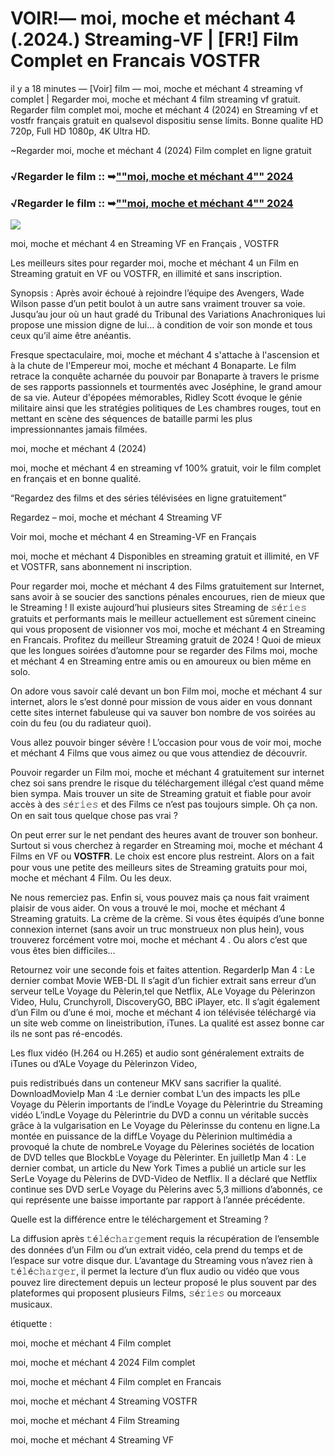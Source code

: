 # VOIR!— moi, moche et méchant 4 (.2024.) Streaming-VF | [FR!] Film Complet en Francais VOSTFR

il y a 18 minutes — [Voir] film — moi, moche et méchant 4 streaming vf complet | Regarder moi, moche et méchant 4 film streaming vf gratuit. Regarder film complet moi, moche et méchant 4 (2024) en Streaming vf et vostfr français gratuit en qualsevol dispositiu sense límits. Bonne qualite HD 720p, Full HD 1080p, 4K Ultra HD.

~Regarder moi, moche et méchant 4 (2024) Film complet en ligne gratuit

### √Regarder le film :: ➥[""moi, moche et méchant 4"" 2024](https://dmovie.fun/fr/movie/519182/despicable-me-4end?gthb)

### √Regarder le film :: ➥[""moi, moche et méchant 4"" 2024](https://dmovie.fun/fr/movie/519182/despicable-me-4end?gthb)

<p dir="auto"><a href="https://dmovie.fun/fr/movie/519182/despicable-me-4end?gthb" title="PLAYNOW" rel="nofollow"><img src="https://i.imgur.com/jhNGoEt.gif" style="max-width: 100%;"></a></p>

moi, moche et méchant 4 en Streaming VF en Français , VOSTFR

Les meilleurs sites pour regarder moi, moche et méchant 4 un Film en Streaming gratuit en VF ou VOSTFR, en illimité et sans inscription.

Synopsis : Après avoir échoué à rejoindre l’équipe des Avengers, Wade Wilson passe d’un petit boulot à un autre sans vraiment trouver sa voie. Jusqu’au jour où un haut gradé du Tribunal des Variations Anachroniques lui propose une mission digne de lui… à condition de voir son monde et tous ceux qu’il aime être anéantis.

Fresque spectaculaire, moi, moche et méchant 4 s'attache à l'ascension et à la chute de l'Empereur moi, moche et méchant 4 Bonaparte. Le film retrace la conquête acharnée du pouvoir par Bonaparte à travers le prisme de ses rapports passionnels et tourmentés avec Joséphine, le grand amour de sa vie. Auteur d'épopées mémorables, Ridley Scott évoque le génie militaire ainsi que les stratégies politiques de Les chambres rouges, tout en mettant en scène des séquences de bataille parmi les plus impressionnantes jamais filmées.

moi, moche et méchant 4 (2024)

moi, moche et méchant 4 en streaming vf 100% gratuit, voir le film complet en français et en bonne qualité.

“Regardez des films et des séries télévisées en ligne gratuitement”

Regardez – moi, moche et méchant 4 Streaming VF

Voir moi, moche et méchant 4 en Streaming-VF en Français

moi, moche et méchant 4 Disponibles en streaming gratuit et illimité, en VF et VOSTFR, sans abonnement ni inscription.

Pour regarder moi, moche et méchant 4 des Films gratuitement sur Internet, sans avoir à se soucier des sanctions pénales encourues, rien de mieux que le Streaming ! Il existe aujourd’hui plusieurs sites Streaming de 𝚜é𝚛𝚒𝚎𝚜 gratuits et performants mais le meilleur actuellement est sûrement cineinc qui vous proposent de visionner vos moi, moche et méchant 4 en Streaming en Francais. Profitez du meilleur Streaming gratuit de 2024 ! Quoi de mieux que les longues soirées d’automne pour se regarder des Films moi, moche et méchant 4 en Streaming entre amis ou en amoureux ou bien même en solo.

On adore vous savoir calé devant un bon Film moi, moche et méchant 4 sur internet, alors le s’est donné pour mission de vous aider en vous donnant cette sites internet fabuleuse qui va sauver bon nombre de vos soirées au coin du feu (ou du radiateur quoi).

Vous allez pouvoir binger sévère ! L’occasion pour vous de voir moi, moche et méchant 4 Films que vous aimez ou que vous attendiez de découvrir.

Pouvoir regarder un Film moi, moche et méchant 4 gratuitement sur internet chez soi sans prendre le risque du téléchargement illégal c’est quand même bien sympa. Mais trouver un site de Streaming gratuit et fiable pour avoir accès à des 𝚜é𝚛𝚒𝚎𝚜 et des Films ce n’est pas toujours simple. Oh ça non. On en sait tous quelque chose pas vrai ?

On peut errer sur le net pendant des heures avant de trouver son bonheur. Surtout si vous cherchez à regarder en Streaming moi, moche et méchant 4 Films en VF ou 𝐕𝐎𝐒𝐓𝐅𝐑. Le choix est encore plus restreint. Alors on a fait pour vous une petite des meilleurs sites de Streaming gratuits pour moi, moche et méchant 4 Film. Ou les deux.

Ne nous remerciez pas. Enfin si, vous pouvez mais ça nous fait vraiment plaisir de vous aider. On vous a trouvé le moi, moche et méchant 4 Streaming gratuits. La crème de la crème. Si vous êtes équipés d’une bonne connexion internet (sans avoir un truc monstrueux non plus hein), vous trouverez forcément votre moi, moche et méchant 4 . Ou alors c’est que vous êtes bien difficiles…

Retournez voir une seconde fois et faites attention. RegarderIp Man 4 : Le dernier combat Movie WEB-DL Il s’agit d’un fichier extrait sans erreur d’un serveur telLe Voyage du Pèlerin,tel que Netflix, ALe Voyage du Pèlerinzon Video, Hulu, Crunchyroll, DiscoveryGO, BBC iPlayer, etc. Il s’agit également d’un Film ou d’une é moi, moche et méchant 4 ion télévisée téléchargé via un site web comme on lineistribution, iTunes. La qualité est assez bonne car ils ne sont pas ré-encodés.

Les flux vidéo (H.264 ou H.265) et audio sont généralement extraits de iTunes ou d’ALe Voyage du Pèlerinzon Video,

puis redistribués dans un conteneur MKV sans sacrifier la qualité. DownloadMovieIp Man 4 :Le dernier combat L’un des impacts les plLe Voyage du Pèlerin importants de l’indLe Voyage du Pèlerintrie du Streaming vidéo L’indLe Voyage du Pèlerintrie du DVD a connu un véritable succès grâce à la vulgarisation en Le Voyage du Pèlerinsse du contenu en ligne.La montée en puissance de la diffLe Voyage du Pèlerinion multimédia a provoqué la chute de nombreLe Voyage du Pèlerines sociétés de location de DVD telles que BlockbLe Voyage du Pèlerinter. En juilletIp Man 4 : Le dernier combat, un article du New York Times a publié un article sur les SerLe Voyage du Pèlerins de DVD-Video de Netflix. Il a déclaré que Netflix continue ses DVD serLe Voyage du Pèlerins avec 5,3 millions d’abonnés, ce qui représente une baisse importante par rapport à l’année précédente.

Quelle est la différence entre le téléchargement et Streaming ?

La diffusion après 𝚝é𝚕é𝚌𝚑𝚊𝚛𝚐𝚎ment requis la récupération de l’ensemble des données d’un Film ou d’un extrait vidéo, cela prend du temps et de l’espace sur votre disque dur. L’avantage du Streaming vous n’avez rien à 𝚝é𝚕é𝚌𝚑𝚊𝚛𝚐𝚎𝚛, il permet la lecture d’un flux audio ou vidéo que vous pouvez lire directement depuis un lecteur proposé le plus souvent par des plateformes qui proposent plusieurs Films, 𝚜é𝚛𝚒𝚎𝚜 ou morceaux musicaux.

étiquette :

moi, moche et méchant 4 Film complet

moi, moche et méchant 4 2024 Film complet

moi, moche et méchant 4 Film complet en Francais

moi, moche et méchant 4 Streaming VOSTFR

moi, moche et méchant 4 Film Streaming

moi, moche et méchant 4 Streaming VF
